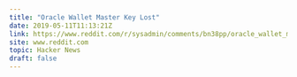 ```yaml
---
title: "Oracle Wallet Master Key Lost"
date: 2019-05-11T11:13:21Z
link: https://www.reddit.com/r/sysadmin/comments/bn38pp/oracle_wallet_master_key_lost/?utm_medium=RSS&utm_source=hune
site: www.reddit.com
topic: Hacker News
draft: false
---
```

